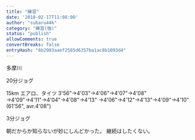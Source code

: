 ```yaml
---
title: "練習"
date: '2018-02-17T11:08:00'
author: "subaru44k"
category: "練習(強)"
status: "publish"
allowComments: true
convertBreaks: false
entryHash: "6b2983aaef2585d6357ba1ac8b1093d4"
---
```

多摩川

20分ジョグ

15km
エアロ、タイツ
3'56"→4'03"→4'06"→4'07"→4'08"
→4'09"→4'11"→4'04"→4'08"→4'13"
→4'06"→4'12"→4'13"→4'09"→4'10"
(61'56", avr.4'08")

3分ジョグ

朝だからか知らないが妙にしんどかった。
継続はしたくない。
